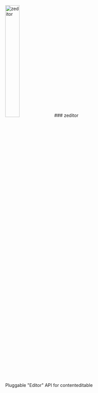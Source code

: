 <img src="https://cldup.com/wen-JwL9Zv.png" width="30%" alt="zeditor">
### zeditor

Pluggable "Editor" API for contenteditable
